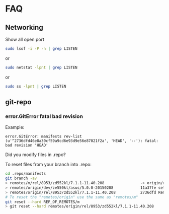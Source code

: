 # FAQ
## Networking
Show all open port
```bash
sudo lsof -i -P -n | grep LISTEN
```
or
```bash
sudo netstat -lpnt | grep LISTEN
```
or
```bash
sudo ss -lpnt | grep LISTEN
```

## git-repo
### error.GitError fatal bad revision
Example:
```
error.GitError: manifests rev-list (u'^2736dfd46e8a30cf59a9cd6e93d9e56e87021f2a', 'HEAD', '--'): fatal: bad revision 'HEAD'
```

Did you modify files in .repo?

To reset files from your branch into .repo:
```bash
cd .repo/manifests
git branch -av
> remotes/m/rel/8953/zd552kl/7.1.1-11.40.208                -> origin/rel/8953/zd552kl/7.1.1-11.40.208
> remotes/origin/dev/ze550kl/asus/5.0.0-20150208            11a37fe set dev/ze550kl/asus/5.0.0-20150208
> remotes/origin/rel/8953/zd552kl/7.1.1-11.40.208           2736dfd Remove opencv3 from the manifest
# To reset the "remotes/origin" use the same as "remotes/m"
git reset --hard REF_OF_REMOTES/m
> git reset --hard remotes/origin/rel/8953/zd552kl/7.1.1-11.40.208
```